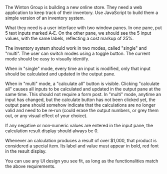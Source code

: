 The Winton Group is building a new online store. They need a web application to keep track of their inventory. Use JavaScript to build them a simple version of an inventory system.

What they need is a user interface with two window panes. In one pane, put 5 text inputs marked A‐E. On the other pane, we should see the 5 input values, with the same labels, reflecting a cost markup of 25%.

The inventory system should work in two modes, called "single" and "multi". The user can switch modes using a toggle button. The current mode should be easy to visually identify.

When in "single" mode, every time an input is modified, only that input should be calculated and updated in the output pane.

When in "multi" mode, a "calculate all" button is visible. Clicking "calculate all" causes all inputs to be calculated and updated in the output pane at the same time. This should not require a form post. In "multi" mode, anytime an input has changed, but the calculate button has not been clicked yet, the output pane should somehow indicate that the calculations are no longer valid and need to be re‐run (could erase the output numbers, or grey them out, or any visual effect of your choice).

If any negative or non‐numeric values are entered in the input pane, the calculation result display should always be 0.

Whenever an calculation produces a result of over $1,000, that product is considered a special item. Its label and value must appear in bold, red font in the result display.

You can use any UI design you see fit, as long as the functionalities match the above requirements.
